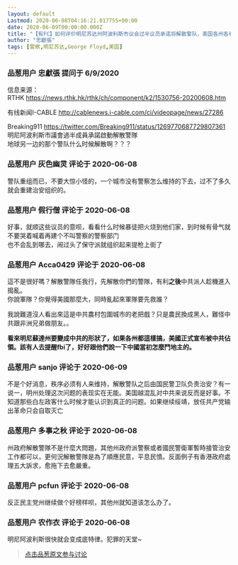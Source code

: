 ```yaml
---
layout: default
Lastmod: 2020-06-08T04:16:21.017755+00:00
date: 2020-06-09T00:00:00.000Z
title: "【有FC】如何评价明尼苏达州阿波利斯市议会过半议员承诺将解散警队，美国各州各有相应？"
author: "忠獻張"
tags: [警察,明尼苏达,George Floyd,美国]
---
```



### 品葱用户 **忠獻張** 提问于 6/9/2020
    
信息来源：  
RTHK https://news.rthk.hk/rthk/ch/component/k2/1530756-20200608.htm  
  
有线新闻I-CABLE http://cablenews.i-cable.com/ci/videopage/news/27286  
  
Breaking911 https://twitter.com/Breaking911/status/1269770687729807361  
明尼阿波利斯市議會過半成員承諾啟動解散警隊  
地球另一边的那个警队什么时候解散啊？？？
    
                

### 品葱用户 **灰色幽灵** 评论于 2020-06-08
        
警队重组而已，不要大惊小怪的，一个城市没有警察怎么维持的下去，过不了多久就会重建治安组织的。
        
                

### 品葱用户 **假行僧** 评论于 2020-06-08
        
好事，就顺这些议员的意呗，看看什么时候暴徒把火烧到他们家，到时候有骨气就不要哭着喊着再建个不叫警察的警察部门  
也不会乱到哪去，闹过头了保守派就组织起来提枪上街了
        
                

### 品葱用户 **Acca0429** 评论于 2020-06-08
        
這不是很好嗎？解散警隊任我行，先解散你們的警隊，有利**之後**中共派人趁機進入搗亂。  
你說軍隊？你覺得美國那麼大，同時亂起來軍隊要先救誰？  
  
我說難道沒人看出來這是中共農村包圍城市的老把戲？只是農民換成黑人，難怪中共跟非洲兄弟做朋友。。  
  
**看來明尼蘇達州要變成中共的形狀了，如果各州都這樣搞，美國正式宣布被中共佔領。該有人去提醒fbi了，好好跟他們說一下中國當初怎麼鬥地主的。**
        
                

### 品葱用户 **sanjo** 评论于 2020-06-09
        
不是个好消息，秩序必须有人来维持，解散警队之后由国民警卫队负责治安？有一说一，明州处理这次问题的表现实在无能。美国越混乱对中共来说反而是好事。不知道那些白左政客什么时候才能认识到真正的问题。如果继续绥靖，放任共产党输出革命只会自取灭亡
        
                

### 品葱用户 **多事之秋** 评论于 2020-06-08
        
州政府解散警隊不是什麼大問題，其他州政府派警察或者國民警衛軍暫時接管治安工作都可以，更何況解散警隊是為了順應民意，平息民憤。反面例子有香港政府處理五大訴求，愈拖下去愈嚴重。
        
                

### 品葱用户 **pcfun** 评论于 2020-06-08
        
反正民主党州继续做个好榜样呗，其他州就知道该怎么办了。
        
                

### 品葱用户 **农作衣** 评论于 2020-06-08
        
明尼阿波利斯很快就会变成底特律。犯罪的天堂~
        
                





> [点击品葱原文参与讨论](https://pincong.rocks/question/26945)

